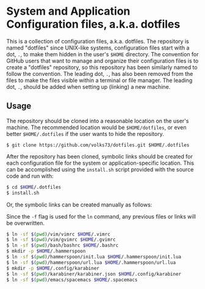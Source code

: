 # System and Application Configuration files, a.k.a. dotfiles

This is a collection of configuration files, a.k.a. dotfiles. The repository is named "dotfiles" since UNIX-like systems, configuration files start with a dot, `.`, to make them hidden in the user's `$HOME` directory. The convention for GitHub users that want to manage and organize their configuration files is to create a "dotfiles" repository, so this repository has been similarly named to follow the convention. The leading dot, `.`, has also been removed from the files to make the files visible within a terminal or file manager. The leading dot, `.`, should be added when setting up (linking) a new machine.

## Usage

The repository should be cloned into a reasonable location on the user's machine. The recommended location would be `$HOME/dotfiles`, or even better `$HOME/.dotfiles` if the user wants to hide the repository.

```
$ git clone https://github.com/volks73/dotfiles.git $HOME/.dotfiles
```

After the repository has been cloned, symbolic links should be created for each configuration file for the system or application-specific location. This can be accomplished using the `install.sh` script provided with the source code and run with:

```bash
$ cd $HOME/.dotfiles
$ install.sh
```

Or, the symbolic links can be created manually as follows:

Since the `-f` flag is used for the `ln` command, any previous files or links will be overwritten.

```bash
$ ln -sf $(pwd)/vim/vimrc $HOME/.vimrc
$ ln -sf $(pwd)/vim/gvimrc $HOME/.gvimrc
$ ln -sf $(pwd)/bash/bashrc $HOME/.bashrc
$ mkdir -p $HOME/.hammerspoon
$ ln -sf $(pwd)/hammerspoon/init.lua $HOME/.hammerspoon/init.lua
$ ln -sf $(pwd)/hammerspoon/url.lua $HOME/.hammerspoon/url.lua
$ mkdir -p $HOME/.config/karabiner
$ ln -sf $(pwd)/karabiner/karabiner.json $HOME/.config/karabiner
$ ln -sf $(pwd)/emacs/spacemacs $HOME/.spacemacs
```

